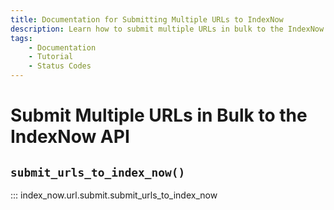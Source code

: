 ```yaml
---
title: Documentation for Submitting Multiple URLs to IndexNow
description: Learn how to submit multiple URLs in bulk to the IndexNow API.
tags:
    - Documentation
    - Tutorial
    - Status Codes
---
```



# Submit Multiple URLs in Bulk to the IndexNow API
## `submit_urls_to_index_now()`

::: index_now.url.submit.submit_urls_to_index_now
